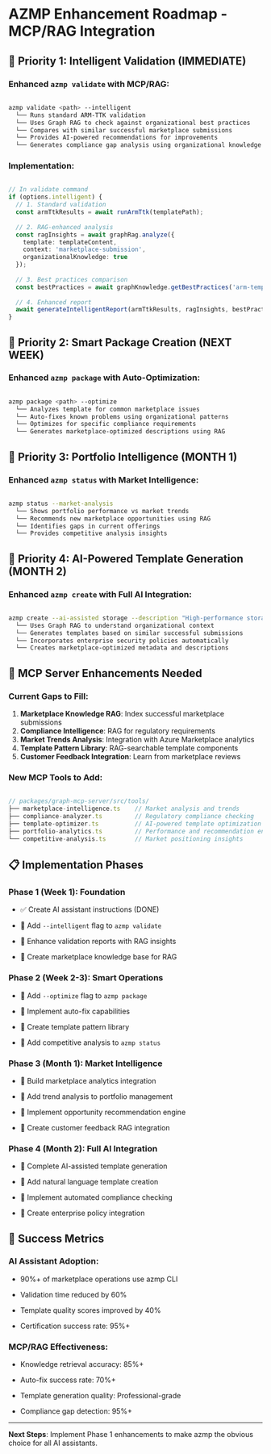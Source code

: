 # AZMP Enhancement Roadmap - MCP/RAG Integration

## 🎯 **Priority 1: Intelligent Validation (IMMEDIATE)**

### **Enhanced `azmp validate` with MCP/RAG:**

```bash

azmp validate <path> --intelligent
  └── Runs standard ARM-TTK validation
  └── Uses Graph RAG to check against organizational best practices
  └── Compares with similar successful marketplace submissions
  └── Provides AI-powered recommendations for improvements
  └── Generates compliance gap analysis using organizational knowledge

```

### **Implementation:**

```typescript

// In validate command
if (options.intelligent) {
  // 1. Standard validation
  const armTtkResults = await runArmTtk(templatePath);
  
  // 2. RAG-enhanced analysis
  const ragInsights = await graphRag.analyze({
    template: templateContent,
    context: 'marketplace-submission',
    organizationalKnowledge: true
  });
  
  // 3. Best practices comparison
  const bestPractices = await graphKnowledge.getBestPractices('arm-templates');
  
  // 4. Enhanced report
  await generateIntelligentReport(armTtkResults, ragInsights, bestPractices);
}

```

## 🎯 **Priority 2: Smart Package Creation (NEXT WEEK)**

### **Enhanced `azmp package` with Auto-Optimization:**

```bash

azmp package <path> --optimize
  └── Analyzes template for common marketplace issues
  └── Auto-fixes known problems using organizational patterns
  └── Optimizes for specific compliance requirements
  └── Generates marketplace-optimized descriptions using RAG

```

## 🎯 **Priority 3: Portfolio Intelligence (MONTH 1)**

### **Enhanced `azmp status` with Market Intelligence:**

```bash

azmp status --market-analysis
  └── Shows portfolio performance vs market trends
  └── Recommends new marketplace opportunities using RAG
  └── Identifies gaps in current offerings
  └── Provides competitive analysis insights

```

## 🎯 **Priority 4: AI-Powered Template Generation (MONTH 2)**

### **Enhanced `azmp create` with Full AI Integration:**

```bash

azmp create --ai-assisted storage --description "High-performance storage for ML workloads"
  └── Uses Graph RAG to understand organizational context
  └── Generates templates based on similar successful submissions
  └── Incorporates enterprise security policies automatically
  └── Creates marketplace-optimized metadata and descriptions

```

## 🔧 **MCP Server Enhancements Needed**

### **Current Gaps to Fill:**

1. **Marketplace Knowledge RAG**: Index successful marketplace submissions
2. **Compliance Intelligence**: RAG for regulatory requirements
3. **Market Trends Analysis**: Integration with Azure Marketplace analytics
4. **Template Pattern Library**: RAG-searchable template components
5. **Customer Feedback Integration**: Learn from marketplace reviews

### **New MCP Tools to Add:**

```typescript

// packages/graph-mcp-server/src/tools/
├── marketplace-intelligence.ts    // Market analysis and trends
├── compliance-analyzer.ts         // Regulatory compliance checking
├── template-optimizer.ts          // AI-powered template optimization
├── portfolio-analytics.ts         // Performance and recommendation engine
└── competitive-analysis.ts        // Market positioning insights

```

## 📋 **Implementation Phases**

### **Phase 1 (Week 1): Foundation**

- ✅ Create AI assistant instructions (DONE)

- 🔄 Add `--intelligent` flag to `azmp validate`

- 🔄 Enhance validation reports with RAG insights

- 🔄 Create marketplace knowledge base for RAG

### **Phase 2 (Week 2-3): Smart Operations**

- 🔄 Add `--optimize` flag to `azmp package`

- 🔄 Implement auto-fix capabilities

- 🔄 Create template pattern library

- 🔄 Add competitive analysis to `azmp status`

### **Phase 3 (Month 1): Market Intelligence**

- 🔄 Build marketplace analytics integration

- 🔄 Add trend analysis to portfolio management

- 🔄 Implement opportunity recommendation engine

- 🔄 Create customer feedback RAG integration

### **Phase 4 (Month 2): Full AI Integration**

- 🔄 Complete AI-assisted template generation

- 🔄 Add natural language template creation

- 🔄 Implement automated compliance checking

- 🔄 Create enterprise policy integration

## 🎯 **Success Metrics**

### **AI Assistant Adoption:**

- 90%+ of marketplace operations use azmp CLI

- Validation time reduced by 60%

- Template quality scores improved by 40%

- Certification success rate: 95%+

### **MCP/RAG Effectiveness:**

- Knowledge retrieval accuracy: 85%+

- Auto-fix success rate: 70%+

- Template generation quality: Professional-grade

- Compliance gap detection: 95%+

---


**Next Steps**: Implement Phase 1 enhancements to make azmp the obvious choice for all AI assistants.

